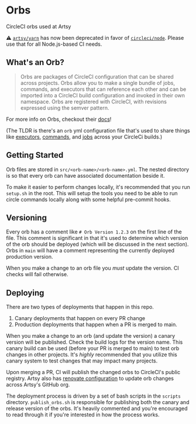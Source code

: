 # Orbs

CircleCI orbs used at Artsy

⚠️ [`artsy/yarn`](https://github.com/artsy/orbs/tree/main/src/yarn) has now been deprecated in favor of [`circleci/node`](https://circleci.com/developer/orbs/orb/circleci/node). Please use that for all Node.js-based CI needs.

## What's an Orb?

> Orbs are packages of CircleCI configuration that can be shared across projects. Orbs allow you to make a single bundle of jobs, commands, and executors that can reference each other and can be imported into a CircleCI build configuration and invoked in their own namespace. Orbs are registered with CircleCI, with revisions expressed using the semver pattern.

For more info on Orbs, checkout their [docs](https://circleci.com/docs/orb-intro/)!

(The TLDR is there's an `orb` yml configuration file that's used to share things like [executors][orb-executors], [commands][orb-commands], and [jobs][orb-jobs] across your CircleCi builds.)

## Getting Started

Orb files are stored in `src/<orb-name>/<orb-name>.yml`. The nested directory is so that every orb can have associated documentation beside it.

To make it easier to perform changes locally, it's recommended that you run `setup.sh` in the root. This will setup the tools you need to be able to run circle commands locally along with some helpful pre-commit hooks.

## Versioning

Every orb has a comment like `# Orb Version 1.2.3` on the first line of the file. This comment is significant in that it's used to determine which version of the orb should be deployed (which will be discussed in the next section). Orbs in `main` will have a comment representing the currently deployed production version.

When you make a change to an orb file you _must_ update the version. CI checks will fail otherwise.

## Deploying

There are two types of deployments that happen in this repo.

1. Canary deployments that happen on every PR change
2. Production deployments that happen when a PR is merged to main.

When you make a change to an orb (and update the version) a canary version will be published. Check the build logs for the version name. This canary build can be used (before your PR is merged to main) to test orb changes in other projects. It's _highly_ recommended that you utilize this canary system to test changes that may impact many projects.

Upon merging a PR, CI will publish the changed orbs to CircleCI's public registry. Artsy also has [renovate configuration][reno-config] to update orb changes across Artsy's GitHub org.

The deployment process is driven by a set of bash scripts in the `scripts` directory. `publish_orbs.sh` is responsible for publishing both the canary and release version of the orbs. It's heavily commented and you're encouraged to read through it if you're interested in how the process works.

[orb-executors]: https://circleci.com/docs/2.0/reusing-config/#authoring-reusable-executors
[orb-commands]: https://circleci.com/docs/2.0/reusing-config/#authoring-reusable-commands
[orb-jobs]: https://circleci.com/docs/2.0/reusing-config/#authoring-reusable-commands
[reno-config]: https://github.com/artsy/renovate-config/blob/1210eeba081c4aeb1369ed9257cbe7b1e76276e0/lib/config.js
